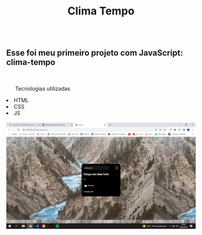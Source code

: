 <h1 align="center">Clima Tempo</h1>
<br>
<br>
<h2>Esse foi meu primeiro projeto com JavaScript: <a src="clima-tempo-pf.netlify.app">clima-tempo</a></h2>
<br>  
<ul>Tecnologias utilizadas</ul>
<li>HTML</li>
<li>CSS</li>
<li>JS</li>
<br>
<img src="https://github.com/peedrofariaa/clima-tempo/blob/master/desktop-clima.png?raw=true"/>
